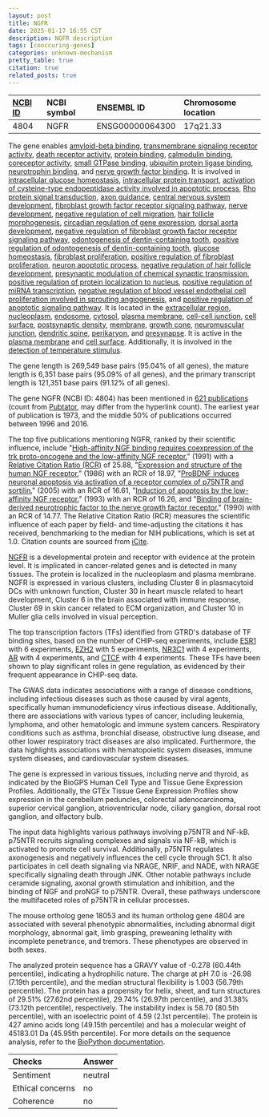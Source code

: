 ```yaml
---
layout: post
title: NGFR
date: 2025-01-17 16:55 CST
description: NGFR description
tags: [cooccuring-genes]
categories: unknown-mechanism
pretty_table: true
citation: true
related_posts: true
---
```




| [NCBI ID](https://www.ncbi.nlm.nih.gov/gene/4804) | NCBI symbol | ENSEMBL ID | Chromosome location |
| :-------- | :------- | :-------- | :------- |
| 4804  | NGFR | ENSG00000064300 | 17q21.33 |



The gene enables [amyloid-beta binding](https://amigo.geneontology.org/amigo/term/GO:0001540), [transmembrane signaling receptor activity](https://amigo.geneontology.org/amigo/term/GO:0004888), [death receptor activity](https://amigo.geneontology.org/amigo/term/GO:0005035), [protein binding](https://amigo.geneontology.org/amigo/term/GO:0005515), [calmodulin binding](https://amigo.geneontology.org/amigo/term/GO:0005516), [coreceptor activity](https://amigo.geneontology.org/amigo/term/GO:0015026), [small GTPase binding](https://amigo.geneontology.org/amigo/term/GO:0031267), [ubiquitin protein ligase binding](https://amigo.geneontology.org/amigo/term/GO:0031625), [neurotrophin binding](https://amigo.geneontology.org/amigo/term/GO:0043121), and [nerve growth factor binding](https://amigo.geneontology.org/amigo/term/GO:0048406). It is involved in [intracellular glucose homeostasis](https://amigo.geneontology.org/amigo/term/GO:0001678), [intracellular protein transport](https://amigo.geneontology.org/amigo/term/GO:0006886), [activation of cysteine-type endopeptidase activity involved in apoptotic process](https://amigo.geneontology.org/amigo/term/GO:0006919), [Rho protein signal transduction](https://amigo.geneontology.org/amigo/term/GO:0007266), [axon guidance](https://amigo.geneontology.org/amigo/term/GO:0007411), [central nervous system development](https://amigo.geneontology.org/amigo/term/GO:0007417), [fibroblast growth factor receptor signaling pathway](https://amigo.geneontology.org/amigo/term/GO:0008543), [nerve development](https://amigo.geneontology.org/amigo/term/GO:0021675), [negative regulation of cell migration](https://amigo.geneontology.org/amigo/term/GO:0030336), [hair follicle morphogenesis](https://amigo.geneontology.org/amigo/term/GO:0031069), [circadian regulation of gene expression](https://amigo.geneontology.org/amigo/term/GO:0032922), [dorsal aorta development](https://amigo.geneontology.org/amigo/term/GO:0035907), [negative regulation of fibroblast growth factor receptor signaling pathway](https://amigo.geneontology.org/amigo/term/GO:0040037), [odontogenesis of dentin-containing tooth](https://amigo.geneontology.org/amigo/term/GO:0042475), [positive regulation of odontogenesis of dentin-containing tooth](https://amigo.geneontology.org/amigo/term/GO:0042488), [glucose homeostasis](https://amigo.geneontology.org/amigo/term/GO:0042593), [fibroblast proliferation](https://amigo.geneontology.org/amigo/term/GO:0048144), [positive regulation of fibroblast proliferation](https://amigo.geneontology.org/amigo/term/GO:0048146), [neuron apoptotic process](https://amigo.geneontology.org/amigo/term/GO:0051402), [negative regulation of hair follicle development](https://amigo.geneontology.org/amigo/term/GO:0051799), [presynaptic modulation of chemical synaptic transmission](https://amigo.geneontology.org/amigo/term/GO:0099171), [positive regulation of protein localization to nucleus](https://amigo.geneontology.org/amigo/term/GO:1900182), [positive regulation of miRNA transcription](https://amigo.geneontology.org/amigo/term/GO:1902895), [negative regulation of blood vessel endothelial cell proliferation involved in sprouting angiogenesis](https://amigo.geneontology.org/amigo/term/GO:1903588), and [positive regulation of apoptotic signaling pathway](https://amigo.geneontology.org/amigo/term/GO:2001235). It is located in the [extracellular region](https://amigo.geneontology.org/amigo/term/GO:0005576), [nucleoplasm](https://amigo.geneontology.org/amigo/term/GO:0005654), [endosome](https://amigo.geneontology.org/amigo/term/GO:0005768), [cytosol](https://amigo.geneontology.org/amigo/term/GO:0005829), [plasma membrane](https://amigo.geneontology.org/amigo/term/GO:0005886), [cell-cell junction](https://amigo.geneontology.org/amigo/term/GO:0005911), [cell surface](https://amigo.geneontology.org/amigo/term/GO:0009986), [postsynaptic density](https://amigo.geneontology.org/amigo/term/GO:0014069), [membrane](https://amigo.geneontology.org/amigo/term/GO:0016020), [growth cone](https://amigo.geneontology.org/amigo/term/GO:0030426), [neuromuscular junction](https://amigo.geneontology.org/amigo/term/GO:0031594), [dendritic spine](https://amigo.geneontology.org/amigo/term/GO:0043197), [perikaryon](https://amigo.geneontology.org/amigo/term/GO:0043204), and [presynapse](https://amigo.geneontology.org/amigo/term/GO:0098793). It is active in the [plasma membrane](https://amigo.geneontology.org/amigo/term/GO:0005886) and [cell surface](https://amigo.geneontology.org/amigo/term/GO:0009986). Additionally, it is involved in the [detection of temperature stimulus](https://amigo.geneontology.org/amigo/term/GO:0016048).


The gene length is 269,549 base pairs (95.04% of all genes), the mature length is 6,351 base pairs (95.09% of all genes), and the primary transcript length is 121,351 base pairs (91.12% of all genes).


The gene NGFR (NCBI ID: 4804) has been mentioned in [621 publications](https://pubmed.ncbi.nlm.nih.gov/?term=%22NGFR%22) (count from [Pubtator](https://academic.oup.com/nar/article/47/W1/W587/5494727), may differ from the hyperlink count). The earliest year of publication is 1973, and the middle 50% of publications occurred between 1996 and 2016.


The top five publications mentioning NGFR, ranked by their scientific influence, include "[High-affinity NGF binding requires coexpression of the trk proto-oncogene and the low-affinity NGF receptor.](https://pubmed.ncbi.nlm.nih.gov/1850821)" (1991) with a [Relative Citation Ratio (RCR)](https://journals.plos.org/plosbiology/article?id=10.1371/journal.pbio.1002541) of 25.88, "[Expression and structure of the human NGF receptor.](https://pubmed.ncbi.nlm.nih.gov/3022937)" (1986) with an RCR of 18.97, "[ProBDNF induces neuronal apoptosis via activation of a receptor complex of p75NTR and sortilin.](https://pubmed.ncbi.nlm.nih.gov/15930396)" (2005) with an RCR of 16.61, "[Induction of apoptosis by the low-affinity NGF receptor.](https://pubmed.ncbi.nlm.nih.gov/8332899)" (1993) with an RCR of 16.26, and "[Binding of brain-derived neurotrophic factor to the nerve growth factor receptor.](https://pubmed.ncbi.nlm.nih.gov/2157470)" (1990) with an RCR of 14.77. The Relative Citation Ratio (RCR) measures the scientific influence of each paper by field- and time-adjusting the citations it has received, benchmarking to the median for NIH publications, which is set at 1.0. Citation counts are sourced from [iCite](https://icite.od.nih.gov).


[NGFR](https://www.proteinatlas.org/ENSG00000064300-NGFR) is a developmental protein and receptor with evidence at the protein level. It is implicated in cancer-related genes and is detected in many tissues. The protein is localized in the nucleoplasm and plasma membrane. NGFR is expressed in various clusters, including Cluster 8 in plasmacytoid DCs with unknown function, Cluster 30 in heart muscle related to heart development, Cluster 6 in the brain associated with immune response, Cluster 69 in skin cancer related to ECM organization, and Cluster 10 in Muller glia cells involved in visual perception.


The top transcription factors (TFs) identified from GTRD's database of TF binding sites, based on the number of CHIP-seq experiments, include [ESR1](https://www.ncbi.nlm.nih.gov/gene/2099) with 6 experiments, [EZH2](https://www.ncbi.nlm.nih.gov/gene/2146) with 5 experiments, [NR3C1](https://www.ncbi.nlm.nih.gov/gene/2908) with 4 experiments, [AR](https://www.ncbi.nlm.nih.gov/gene/367) with 4 experiments, and [CTCF](https://www.ncbi.nlm.nih.gov/gene/10664) with 4 experiments. These TFs have been shown to play significant roles in gene regulation, as evidenced by their frequent appearance in CHIP-seq data.



The GWAS data indicates associations with a range of disease conditions, including infectious diseases such as those caused by viral agents, specifically human immunodeficiency virus infectious disease. Additionally, there are associations with various types of cancer, including leukemia, lymphoma, and other hematologic and immune system cancers. Respiratory conditions such as asthma, bronchial disease, obstructive lung disease, and other lower respiratory tract diseases are also implicated. Furthermore, the data highlights associations with hematopoietic system diseases, immune system diseases, and cardiovascular system diseases.



The gene is expressed in various tissues, including nerve and thyroid, as indicated by the BioGPS Human Cell Type and Tissue Gene Expression Profiles. Additionally, the GTEx Tissue Gene Expression Profiles show expression in the cerebellum peduncles, colorectal adenocarcinoma, superior cervical ganglion, atrioventricular node, ciliary ganglion, dorsal root ganglion, and olfactory bulb.


The input data highlights various pathways involving p75NTR and NF-kB. p75NTR recruits signaling complexes and signals via NF-kB, which is activated to promote cell survival. Additionally, p75NTR regulates axonogenesis and negatively influences the cell cycle through SC1. It also participates in cell death signaling via NRAGE, NRIF, and NADE, with NRAGE specifically signaling death through JNK. Other notable pathways include ceramide signaling, axonal growth stimulation and inhibition, and the binding of NGF and proNGF to p75NTR. Overall, these pathways underscore the multifaceted roles of p75NTR in cellular processes.


The mouse ortholog gene 18053 and its human ortholog gene 4804 are associated with several phenotypic abnormalities, including abnormal digit morphology, abnormal gait, limb grasping, preweaning lethality with incomplete penetrance, and tremors. These phenotypes are observed in both sexes.


The analyzed protein sequence has a GRAVY value of -0.278 (60.44th percentile), indicating a hydrophilic nature. The charge at pH 7.0 is -26.98 (7.19th percentile), and the median structural flexibility is 1.003 (56.79th percentile). The protein has a propensity for helix, sheet, and turn structures of 29.51% (27.62nd percentile), 29.74% (26.97th percentile), and 31.38% (73.12th percentile), respectively. The instability index is 58.70 (80.5th percentile), with an isoelectric point of 4.59 (2.1st percentile). The protein is 427 amino acids long (49.15th percentile) and has a molecular weight of 45183.01 Da (45.95th percentile). For more details on the sequence analysis, refer to the [BioPython documentation](https://biopython.org/docs/1.75/api/Bio.SeqUtils.ProtParam.html).





| Checks    | Answer |
| :-------- | :------- |
| Sentiment  | neutral   |
| Ethical concerns | no     |
| Coherence    | no    |